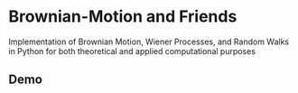 # Brownian-Motion and Friends
Implementation of Brownian Motion, Wiener Processes, and Random Walks in Python for both theoretical and applied computational purposes<br>

## Demo
